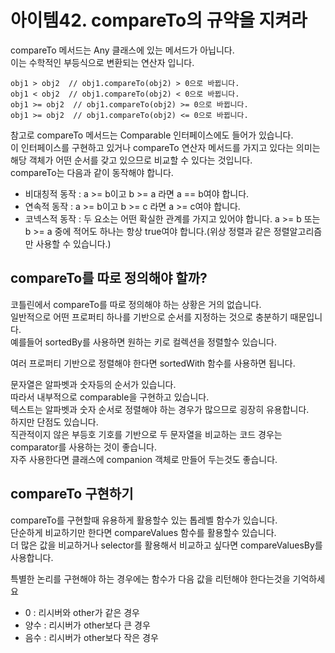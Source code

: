# 아이템42. compareTo의 규약을 지켜라

compareTo 메서드는 Any 클래스에 있는 메서드가 아닙니다.<br>
이는 수학적인 부등식으로 변환되는 연산자 입니다.

```
obj1 > obj2  // obj1.compareTo(obj2) > 0으로 바뀝니다.
obj1 < obj2  // obj1.compareTo(obj2) < 0으로 바뀝니다.
obj1 >= obj2  // obj1.compareTo(obj2) >= 0으로 바뀝니다.
obj1 >= obj2  // obj1.compareTo(obj2) <= 0으로 바뀝니다.
```

참고로 compareTo 메서드는 Comparable<T> 인터페이스에도 들어가 있습니다.<br>
이 인터페이스를 구현하고 있거나 compareTo 연산자 메서드를 가지고 있다는 의미는 해당 객체가 어떤 순서를 갖고 있으므로 비교할 수 있다는 것입니다.<br>
compareTo는 다음과 같이 동작해야 합니다.
- 비대칭적 동작 : a >= b이고 b >= a 라면 a == b여야 합니다.
- 연속적 동작 : a >= b이고 b >= c 라면 a >= c여야 합니다.
- 코넥스적 동작 : 두 요소는 어떤 확실한 관계를 가지고 있어야 합니다. a >= b 또는 b >= a 중에 적어도 하나는 항상 true여야 합니다.(위상 정렬과 같은 정렬알고리즘만 사용할 수 있습니다.)


## compareTo를 따로 정의해야 할까?
코틀린에서 compareTo를 따로 정의해야 하는 상황은 거의 없습니다.<br>
일반적으로 어떤 프로퍼티 하나를 기반으로 순서를 지정하는 것으로 충분하기 때문입니다.<br>
예를들어 sortedBy를 사용하면 원하는 키로 컬렉션을 정렬할수 있습니다.

여러 프로퍼티 기반으로 정렬해야 한다면 sortedWith 함수를 사용하면 됩니다.<br>

문자열은 알파벳과 숫자등의 순서가 있습니다.<br>
따라서 내부적으로 comparable<String>을 구현하고 있습니다.<br>
텍스트는 알파벳과 숫자 순서로 정렬해야 하는 경우가 많으므로 굉장히 유용합니다.<br>
하지만 단점도 있습니다.<br>
직관적이지 않은 부등호 기호를 기반으로 두 문자열을 비교하는 코드 경우는 comparator를 사용하는 것이 좋습니다.<br>
자주 사용한다면 클래스에 companion 객체로 만들어 두는것도 좋습니다.


## compareTo 구현하기
compareTo를 구현할때 유용하게 활용할수 있는 톱레벨 함수가 있습니다.<br>
단순하게 비교하기만 한다면 compareValues 함수를 활용할수 있습니다.<br>
더 많은 값을 비교하거나 selector를 활용해서 비교하고 싶다면 compareValuesBy를 사용합니다.

특별한 논리를 구현해야 하는 경우에는 함수가 다음 값을 리턴해야 한다는것을 기억하세요
- 0 : 리시버와 other가 같은 경우
- 양수 : 리시버가 other보다 큰 경우
- 음수 : 리시버가 other보다 작은 경우
